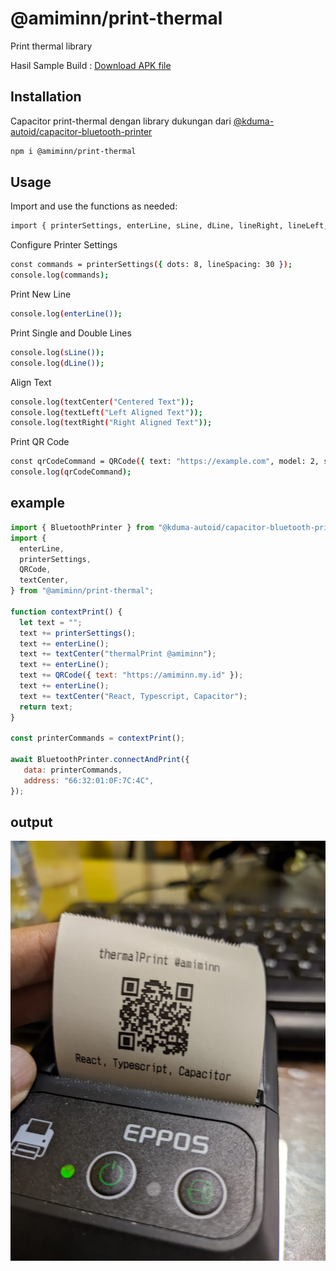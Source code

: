 # @amiminn/print-thermal

Print thermal library

Hasil Sample Build : [Download APK file](https://github.com/amiminn/thermal-print-text-qrcode/raw/refs/heads/main/Sample%20Thermal%20Print.apk)

## Installation

Capacitor print-thermal dengan library dukungan dari
[@kduma-autoid/capacitor-bluetooth-printer](https://github.com/kduma-autoid/capacitor-bluetooth-printer)

```bash
npm i @amiminn/print-thermal
```

## Usage

Import and use the functions as needed:
```bash
import { printerSettings, enterLine, sLine, dLine, lineRight, lineLeft, textCenter, textLeft, textRight, QRCode } from "@amiminn/print-thermal";
```
Configure Printer Settings
```bash
const commands = printerSettings({ dots: 8, lineSpacing: 30 });
console.log(commands);
```
Print New Line
```bash
console.log(enterLine());
```
Print Single and Double Lines
```bash
console.log(sLine());
console.log(dLine());
```
Align Text
```bash
console.log(textCenter("Centered Text"));
console.log(textLeft("Left Aligned Text"));
console.log(textRight("Right Aligned Text"));
```
Print QR Code
```bash
const qrCodeCommand = QRCode({ text: "https://example.com", model: 2, size: 5 });
console.log(qrCodeCommand);
```
## example

```jsx
import { BluetoothPrinter } from "@kduma-autoid/capacitor-bluetooth-printer";
import {
  enterLine,
  printerSettings,
  QRCode,
  textCenter,
} from "@amiminn/print-thermal";

function contextPrint() {
  let text = "";
  text += printerSettings();
  text += enterLine();
  text += textCenter("thermalPrint @amiminn");
  text += enterLine();
  text += QRCode({ text: "https://amiminn.my.id" });
  text += enterLine();
  text += textCenter("React, Typescript, Capacitor");
  return text;
}

const printerCommands = contextPrint();

await BluetoothPrinter.connectAndPrint({
   data: printerCommands,
   address: "66:32:01:0F:7C:4C",
});
```

## output

![alt text](https://github.com/amiminn/thermal-print-text-qrcode/blob/main/output_print.jpeg?raw=true)
